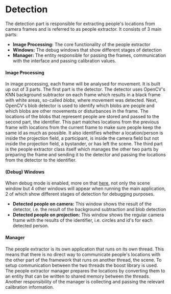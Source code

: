 # Detection
The detection part is responsible for extracting people's locations from camera frames and is referred to as people extractor. It consists of 3 main parts:
- **Image Processing:** The core functionality of the people extractor
- **Windows:** The debug windows that show different stages of detection
- **Manager:** The entity responsible for passing the frames, communication with the interface and passing calibration values.

#### Image Processing
In image processing, each frame will be analysed for movement. It is built up out of 3 parts. The first part is the detector. The detector uses OpenCV's KNN background subtractor on each frame which results in a black frame with white areas, so-called *blobs*, where movement was detected. Next, OpenCV's blob detector is used to identify which blobs are people and which blobs are other movements or disturbances in the frame. The locations of the blobs that represent people are stored and passed to the second part, the identifier. This part matches locations from the previous frame with locations from the current frame to make sure people keep the same id as much as possible. It also identifies whether a location/person is inside the projection field, a participant, is inside the camera field but not inside the projection field, a bystander, or has left the scene. The third part is the people extractor class itself which manages the other two parts by preparing the frame and sending it to the detector and passing the locations from the detector to the identifier.

#### (Debug) Windows
When debug mode is enabled, more on that [here](https://github.com/Mari3/ICA/blob/master/Documentation/CalibrationAndConfiguration.md), not only the scene window but 4 other windows will appear when running the main application, 2 of which show different stages of detection for debugging purposes.
- **Detected people on camera:** This window shows the result of the detector, i.e. the result of the background subtraction and blob detection
- **Detected people on projection:** This window shows the regular camera frame with the results of the identifier, i.e. circles and id's for each detected person.


#### Manager
The people extractor is its own application that runs on its own thread. This means that there is no direct way to communicate people's locations with the other part of the framework that runs on another thread, the scene. To setup communication between the two threads the boost library is used. The people extractor manager prepares the locations by converting them to an entity that can be written to shared memory between the threads. Another responsibility of the manager is collecting and passing the relevant calibration information. 

